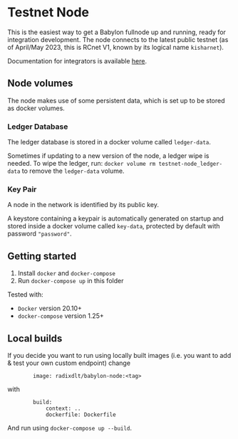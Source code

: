 # Testnet Node

This is the easiest way to get a Babylon fullnode up and running, ready for integration development.
The node connects to the latest public testnet (as of April/May 2023, this is RCnet V1, known by its logical name `kisharnet`).

Documentation for integrators is available [here](https://docs.google.com/document/d/1cjc7_alyzIb2QQIGGn1PEpJyjrMRZYHq3VwkOXRP8J0).

## Node volumes

The node makes use of some persistent data, which is set up to be stored as docker volumes.

### Ledger Database

The ledger database is stored in a docker volume called `ledger-data`.

Sometimes if updating to a new version of the node, a ledger wipe is needed. To wipe the ledger, run: `docker volume rm testnet-node_ledger-data` to remove the `ledger-data` volume.

### Key Pair

A node in the network is identified by its public key.

A keystore containing a keypair is automatically generated on startup and stored inside a docker volume called `key-data`, protected by default with password `"password"`.


## Getting started
1. Install `docker` and `docker-compose`
2. Run `docker-compose up` in this folder

Tested with:
- `Docker` version 20.10+
- `docker-compose` version 1.25+

## Local builds
If you decide you want to run using locally built images (i.e. you want to add & test your own custom endpoint) change
```YML
        image: radixdlt/babylon-node:<tag>
```
with
```YML
        build:
            context: ..
            dockerfile: Dockerfile
```
And run using `docker-compose up --build`.
